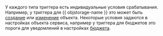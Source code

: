 У каждого типа триггера есть индивидуальные условия срабатывания. Например, у триггера для {{ objstorage-name }} это может быть [создание](../../storage/operations/objects/upload.md) или [изменение](../../storage/operations/objects/edit-acl.md) объекта. Некоторые условия задаются в настройках объекта сервиса, например у триггера для бюджетов это пороги для уведомлений в настройках [бюджета](../../billing/concepts/budget.md).

